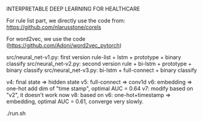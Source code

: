 INTERPRETABLE DEEP LEARNING FOR HEALTHCARE


For rule list part, we directly use the code from:
https://github.com/nlarusstone/corels

For word2vec, we use the code (https://github.com/Adoni/word2vec_pytorch)

src/neural_net-v1.py:  first version rule-list + lstm + prototype + binary classify
src/neural_net-v2.py:  second version rule + bi-lstm + prototype + binary classify
src/neural_net-v3.py:  bi-lstm + full-connect + binary classify 

v4: final state => hidden state
v5: full-connect => conv1d
v6: embedding => one-hot  add dim of "time stamp", optimal AUC = 0.64
v7: modify based on "v2", it doesn't work now 
v8: based on v6:  one-hot+timestamp => embedding, optimal AUC = 0.61, converge very slowly.

./run.sh


